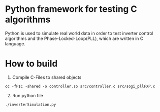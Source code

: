 # Python framework for testing C algorithms

Python is used to simulate real world data in order to test inverter control algorithms and the Phase-Locked-Loop(PLL), which are written in C language.

# How to build

1. Compile C-Files to shared objects
``` 
cc -fPIC -shared -o controller.so src/controller.c src/sogi_pllFXP.c
```

2. Run python file
``` 
./inverterSimulation.py
``` 

